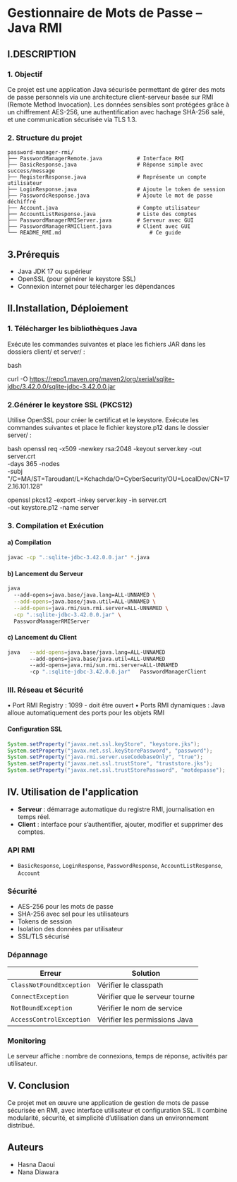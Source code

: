 
# Gestionnaire de Mots de Passe – Java RMI

## I.DESCRIPTION

### 1. Objectif

Ce projet est une application Java sécurisée permettant de gérer des mots de passe personnels via une architecture client-serveur basée sur RMI (Remote Method Invocation). 
Les données sensibles sont protégées grâce à un chiffrement AES-256, une authentification avec hachage SHA-256 salé,
 et une communication sécurisée via TLS 1.3.

### 2. Structure du projet

```
password-manager-rmi/
├── PasswordManagerRemote.java           # Interface RMI
├── BasicResponse.java                   # Réponse simple avec success/message
├── RegisterResponse.java                # Représente un compte utilisateur
├── LoginResponse.java                   # Ajoute le token de session
├── PasswordcResponse.java               # Ajoute le mot de passe déchiffré
├── Account.java                         # Compte utilisateur
├── AccountListResponse.java             # Liste des comptes
├── PasswordManagerRMIServer.java        # Serveur avec GUI
├── PasswordManagerRMIClient.java        # Client avec GUI
└── README_RMI.md                            # Ce guide
```
## 3.Prérequis

- Java JDK 17 ou supérieur   
- OpenSSL (pour générer le keystore SSL)  
- Connexion internet pour télécharger les dépendances

## II.Installation, Déploiement 

### 1. Télécharger les bibliothèques Java

Exécute les commandes suivantes et place les fichiers JAR dans les dossiers client/ et server/ :

bash

curl -O https://repo1.maven.org/maven2/org/xerial/sqlite-jdbc/3.42.0.0/sqlite-jdbc-3.42.0.0.jar


###  2.Générer le keystore SSL (PKCS12)

Utilise OpenSSL pour créer le certificat et le keystore. Exécute les commandes suivantes et place le fichier keystore.p12 dans le dossier server/ :

bash
openssl req -x509 -newkey rsa:2048 -keyout server.key -out server.crt \
  -days 365 -nodes \
  -subj "/C=MA/ST=Taroudant/L=Kchachda/O=CyberSecurity/OU=LocalDev/CN=172.16.101.128"

openssl pkcs12 -export -inkey server.key -in server.crt \
  -out keystore.p12 -name server

### 3. Compilation et Exécution

#### a) Compilation

```bash
javac -cp ".:sqlite-jdbc-3.42.0.0.jar" *.java
```

#### b) Lancement du Serveur

```bash
java  
  --add-opens=java.base/java.lang=ALL-UNNAMED \
  --add-opens=java.base/java.util=ALL-UNNAMED \
  --add-opens=java.rmi/sun.rmi.server=ALL-UNNAMED \
  -cp ".:sqlite-jdbc-3.42.0.0.jar" \
  PasswordManagerRMIServer

```

#### c) Lancement du Client

```bash
java   --add-opens=java.base/java.lang=ALL-UNNAMED
       --add-opens=java.base/java.util=ALL-UNNAMED  
	   --add-opens=java.rmi/sun.rmi.server=ALL-UNNAMED  
	   -cp ".:sqlite-jdbc-3.42.0.0.jar"   PasswordManagerClient
```

### III. Réseau et Sécurité

•	Port RMI Registry : 1099 - doit être ouvert
•	Ports RMI dynamiques : Java alloue automatiquement des ports pour les objets RMI


#### Configuration SSL

```java
System.setProperty("javax.net.ssl.keyStore", "keystore.jks");
System.setProperty("javax.net.ssl.keyStorePassword", "password");
System.setProperty("java.rmi.server.useCodebaseOnly", "true");
System.setProperty("javax.net.ssl.trustStore", "truststore.jks");
System.setProperty("javax.net.ssl.trustStorePassword", "motdepasse");
```

## IV. Utilisation de l'application

- **Serveur** : démarrage automatique du registre RMI, journalisation en temps réel.
- **Client** : interface pour s’authentifier, ajouter, modifier et supprimer des comptes.

### API RMI

- `BasicResponse`, `LoginResponse`, `PasswordResponse`, `AccountListResponse`, `Account`

### Sécurité

- AES-256 pour les mots de passe
- SHA-256 avec sel pour les utilisateurs
- Tokens de session
- Isolation des données par utilisateur
- SSL/TLS sécurisé

### Dépannage

| Erreur | Solution |
|--------|----------|
| `ClassNotFoundException` | Vérifier le classpath |
| `ConnectException` | Vérifier que le serveur tourne |
| `NotBoundException` | Vérifier le nom de service |
| `AccessControlException` | Vérifier les permissions Java |

### Monitoring

Le serveur affiche : nombre de connexions, temps de réponse, activités par utilisateur.

## V. Conclusion

Ce projet met en œuvre une application de gestion de mots de passe sécurisée en RMI, avec interface utilisateur et configuration SSL. 
Il combine modularité, sécurité, et simplicité d’utilisation dans un environnement distribué.

## Auteurs

* Hasna Daoui
* Nana Diawara
